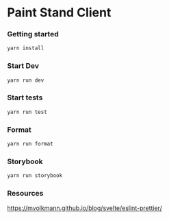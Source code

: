 # Paint Stand Client

### Getting started
```bash
yarn install
```

### Start Dev
```bash
yarn run dev
```

### Start tests
```bash
yarn run test
```

### Format
```bash
yarn run format
```


### Storybook
```bash
yarn run storybook
```

### Resources

https://mvolkmann.github.io/blog/svelte/eslint-prettier/


